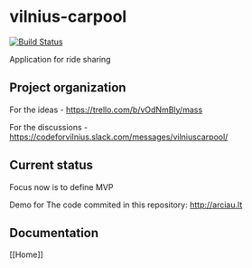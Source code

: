 # vilnius-carpool

[![Build Status](https://travis-ci.org/vilnius/vilnius-carpool.svg?branch=master)](https://travis-ci.org/vilnius/vilnius-carpool)


Application for ride sharing

## Project organization
For the ideas - https://trello.com/b/vOdNmBly/mass

For the discussions - https://codeforvilnius.slack.com/messages/vilniuscarpool/

## Current status
Focus now is to define MVP

Demo for The code commited in this repository: http://arciau.lt

## Documentation

[[Home]]

